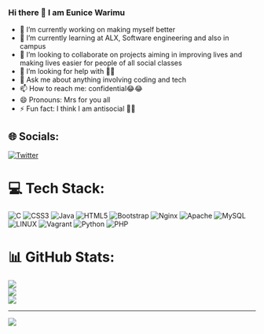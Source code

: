 ### Hi there 👋 I am Eunice Warimu 

- 🔭 I’m currently working on making myself better
- 🌱 I’m currently learning at ALX, Software engineering and also in campus
- 👯 I’m looking to collaborate on projects aiming in improving lives and making lives easier for people of all social classes
- 🤔 I’m looking for help with 🤷‍♀️
- 💬 Ask me about anything involving coding and tech 
- 📫 How to reach me: confidential😂😂
- 😄 Pronouns: Mrs for you all
- ⚡ Fun fact: I think I am antisocial 🤦‍♀️

## 🌐 Socials:
[![Twitter](https://img.shields.io/badge/Twitter-%231DA1F2.svg?logo=Twitter&logoColor=white)](https://twitter.com/eunice-kihumba) 

# 💻 Tech Stack:
![C](https://img.shields.io/badge/c-%2300599C.svg?style=for-the-badge&logo=c&logoColor=white) ![CSS3](https://img.shields.io/badge/css3-%231572B6.svg?style=for-the-badge&logo=css3&logoColor=white) ![Java](https://img.shields.io/badge/java-%23ED8B00.svg?style=for-the-badge&logo=java&logoColor=white) ![HTML5](https://img.shields.io/badge/html5-%23E34F26.svg?style=for-the-badge&logo=html5&logoColor=white) ![Bootstrap](https://img.shields.io/badge/bootstrap-%23563D7C.svg?style=for-the-badge&logo=bootstrap&logoColor=white) ![Nginx](https://img.shields.io/badge/nginx-%23009639.svg?style=for-the-badge&logo=nginx&logoColor=white) ![Apache](https://img.shields.io/badge/apache-%23D42029.svg?style=for-the-badge&logo=apache&logoColor=white) ![MySQL](https://img.shields.io/badge/mysql-%2300f.svg?style=for-the-badge&logo=mysql&logoColor=white) ![LINUX](https://img.shields.io/badge/Linux-FCC624?style=for-the-badge&logo=linux&logoColor=black) ![Vagrant](https://img.shields.io/badge/vagrant-%231563FF.svg?style=for-the-badge&logo=vagrant&logoColor=white) ![Python](https://img.shields.io/badge/python-3670A0?style=for-the-badge&logo=python&logoColor=ffdd54) ![PHP](https://img.shields.io/badge/php-%23777BB4.svg?style=for-the-badge&logo=php&logoColor=white)
# 📊 GitHub Stats:
![](https://github-readme-stats.vercel.app/api?username=Ewairim&theme=dark&hide_border=false&include_all_commits=true&count_private=true)<br/>
![](https://github-readme-streak-stats.herokuapp.com/?user=Ewairim&theme=dark&hide_border=false)<br/>
![](https://github-readme-stats.vercel.app/api/top-langs/?username=Ewairim&theme=dark&hide_border=false&include_all_commits=true&count_private=true&layout=compact)

---
[![](https://visitcount.itsvg.in/api?id=Ewairim&icon=0&color=0)](https://visitcount.itsvg.in)

